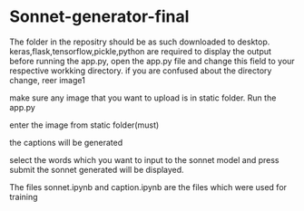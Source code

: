# Sonnet-generator-final

The folder in the repositry should be as such downloaded to desktop.
keras,flask,tensorflow,pickle,python are required to display the output
before running the app.py, open the app.py file and change this field to your respective workking directory. if you are confused about the directory change, reer image1

make sure any image that you want to upload is in static folder.
Run the app.py

enter the image from static folder(must)

the captions will be generated

select the words which you want to input to the sonnet model and press submit
the sonnet generated will be displayed.


The files sonnet.ipynb and caption.ipynb are the files which were used for training
